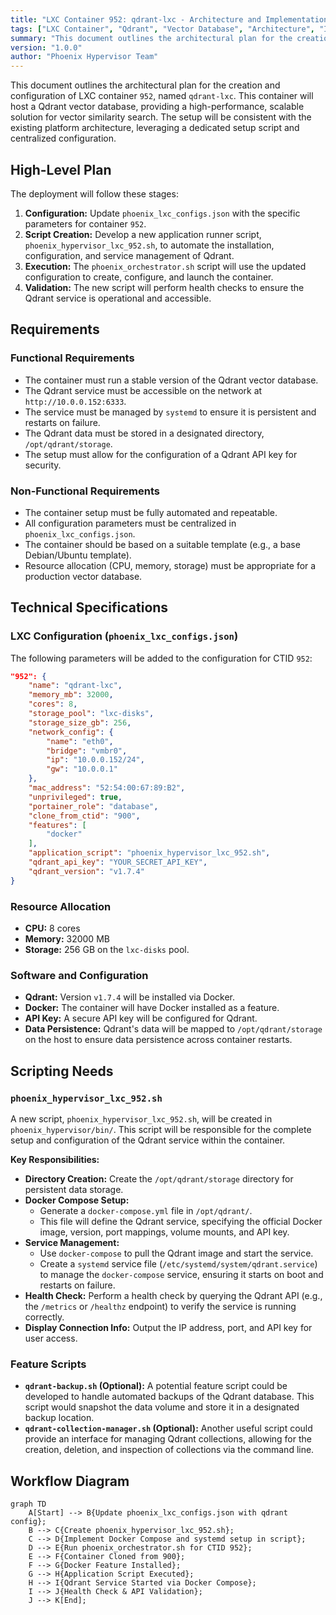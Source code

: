 ```yaml
---
title: "LXC Container 952: qdrant-lxc - Architecture and Implementation Plan"
tags: ["LXC Container", "Qdrant", "Vector Database", "Architecture", "Implementation Plan", "Phoenix Hypervisor"]
summary: "This document outlines the architectural plan for the creation and configuration of LXC container `952`, named `qdrant-lxc`. This container will host a Qdrant vector database, providing a high-performance, scalable solution for vector similarity search."
version: "1.0.0"
author: "Phoenix Hypervisor Team"
---
```


This document outlines the architectural plan for the creation and configuration of LXC container `952`, named `qdrant-lxc`. This container will host a Qdrant vector database, providing a high-performance, scalable solution for vector similarity search. The setup will be consistent with the existing platform architecture, leveraging a dedicated setup script and centralized configuration.

## High-Level Plan

The deployment will follow these stages:

1.  **Configuration:** Update `phoenix_lxc_configs.json` with the specific parameters for container `952`.
2.  **Script Creation:** Develop a new application runner script, `phoenix_hypervisor_lxc_952.sh`, to automate the installation, configuration, and service management of Qdrant.
3.  **Execution:** The `phoenix_orchestrator.sh` script will use the updated configuration to create, configure, and launch the container.
4.  **Validation:** The new script will perform health checks to ensure the Qdrant service is operational and accessible.

## Requirements

### Functional Requirements

- The container must run a stable version of the Qdrant vector database.
- The Qdrant service must be accessible on the network at `http://10.0.0.152:6333`.
- The service must be managed by `systemd` to ensure it is persistent and restarts on failure.
- The Qdrant data must be stored in a designated directory, `/opt/qdrant/storage`.
- The setup must allow for the configuration of a Qdrant API key for security.

### Non-Functional Requirements

- The container setup must be fully automated and repeatable.
- All configuration parameters must be centralized in `phoenix_lxc_configs.json`.
- The container should be based on a suitable template (e.g., a base Debian/Ubuntu template).
- Resource allocation (CPU, memory, storage) must be appropriate for a production vector database.

## Technical Specifications

### LXC Configuration (`phoenix_lxc_configs.json`)

The following parameters will be added to the configuration for CTID `952`:

```json
"952": {
    "name": "qdrant-lxc",
    "memory_mb": 32000,
    "cores": 8,
    "storage_pool": "lxc-disks",
    "storage_size_gb": 256,
    "network_config": {
        "name": "eth0",
        "bridge": "vmbr0",
        "ip": "10.0.0.152/24",
        "gw": "10.0.0.1"
    },
    "mac_address": "52:54:00:67:89:B2",
    "unprivileged": true,
    "portainer_role": "database",
    "clone_from_ctid": "900",
    "features": [
        "docker"
    ],
    "application_script": "phoenix_hypervisor_lxc_952.sh",
    "qdrant_api_key": "YOUR_SECRET_API_KEY",
    "qdrant_version": "v1.7.4"
}
```

### Resource Allocation

-   **CPU:** 8 cores
-   **Memory:** 32000 MB
-   **Storage:** 256 GB on the `lxc-disks` pool.

### Software and Configuration

-   **Qdrant:** Version `v1.7.4` will be installed via Docker.
-   **Docker:** The container will have Docker installed as a feature.
-   **API Key:** A secure API key will be configured for Qdrant.
-   **Data Persistence:** Qdrant's data will be mapped to `/opt/qdrant/storage` on the host to ensure data persistence across container restarts.

## Scripting Needs

### `phoenix_hypervisor_lxc_952.sh`

A new script, `phoenix_hypervisor_lxc_952.sh`, will be created in `phoenix_hypervisor/bin/`. This script will be responsible for the complete setup and configuration of the Qdrant service within the container.

**Key Responsibilities:**

-   **Directory Creation:** Create the `/opt/qdrant/storage` directory for persistent data storage.
-   **Docker Compose Setup:**
    -   Generate a `docker-compose.yml` file in `/opt/qdrant/`.
    -   This file will define the Qdrant service, specifying the official Docker image, version, port mappings, volume mounts, and API key.
-   **Service Management:**
    -   Use `docker-compose` to pull the Qdrant image and start the service.
    -   Create a `systemd` service file (`/etc/systemd/system/qdrant.service`) to manage the `docker-compose` service, ensuring it starts on boot and restarts on failure.
-   **Health Check:** Perform a health check by querying the Qdrant API (e.g., the `/metrics` or `/healthz` endpoint) to verify the service is running correctly.
-   **Display Connection Info:** Output the IP address, port, and API key for user access.

### Feature Scripts

-   **`qdrant-backup.sh` (Optional):** A potential feature script could be developed to handle automated backups of the Qdrant database. This script would snapshot the data volume and store it in a designated backup location.
-   **`qdrant-collection-manager.sh` (Optional):** Another useful script could provide an interface for managing Qdrant collections, allowing for the creation, deletion, and inspection of collections via the command line.

## Workflow Diagram

```mermaid
graph TD
    A[Start] --> B{Update phoenix_lxc_configs.json with qdrant config};
    B --> C{Create phoenix_hypervisor_lxc_952.sh};
    C --> D{Implement Docker Compose and systemd setup in script};
    D --> E{Run phoenix_orchestrator.sh for CTID 952};
    E --> F{Container Cloned from 900};
    F --> G{Docker Feature Installed};
    G --> H{Application Script Executed};
    H --> I{Qdrant Service Started via Docker Compose};
    I --> J{Health Check & API Validation};
    J --> K[End];
```